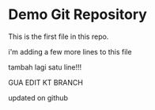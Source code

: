 # Demo Git Repository

This is the first file in this repo.

i'm adding a few more lines
to this file


tambah lagi satu line!!!


GUA EDIT KT BRANCH

updated on github
